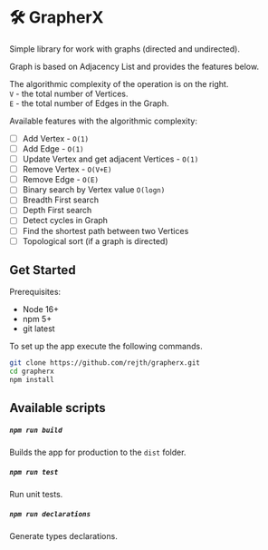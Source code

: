 # 🛠 GrapherX

Simple library for work with graphs (directed and undirected).

Graph is based on Adjacency List and provides the features below.

The algorithmic complexity of the operation is on the right.\
`V` - the total number of Vertices.\
`E` - the total number of Edges in the Graph.

Available features with the algorithmic complexity:
- [ ] Add Vertex - `O(1)`
- [ ] Add Edge - `O(1)`
- [ ] Update Vertex and get adjacent Vertices - `O(1)`
- [ ] Remove Vertex - `O(V+E)`
- [ ] Remove Edge - `O(E)`
- [ ] Binary search by Vertex value `O(logn)`
- [ ] Breadth First search
- [ ] Depth First search
- [ ] Detect cycles in Graph
- [ ] Find the shortest path between two Vertices
- [ ] Topological sort (if a graph is directed)

## Get Started

Prerequisites:

- Node 16+
- npm 5+
- git latest

To set up the app execute the following commands.

```bash
git clone https://github.com/rejth/grapherx.git
cd grapherx
npm install
```
## Available scripts

##### `npm run build`

Builds the app for production to the `dist` folder.

##### `npm run test`

Run unit tests.

##### `npm run declarations`

Generate types declarations.
